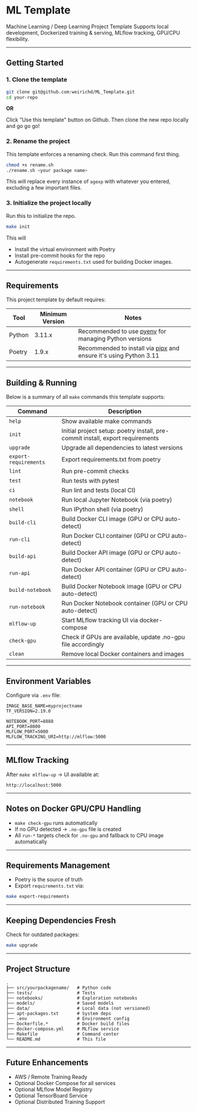 # ML Template

Machine Learning / Deep Learning Project Template
Supports local development, Dockerized training & serving, MLflow tracking, GPU/CPU flexibility.

---

## Getting Started

### 1. Clone the template

```bash
git clone git@github.com:weirichd/ML_Template.git
cd your-repo
```

**OR**

Click "Use this template" button on Github.
Then clone the new repo locally and go go go!


### 2. Rename the project

This template enforces a renaming check.
Run this command first thing.

```bash
chmod +x rename.sh
./rename.sh <your package name>
```

This will replace every instance of  `agexp` with whatever you entered, excluding a few important files.


### 3. Initialize the project locally

Run this to initialize the repo.

```bash
make init
```

This will

* Install the virtual environment with Poetry
* Install pre-commit hooks for the repo
* Autogenerate `requirements.txt` used for building Docker images.

---

## Requirements

This project template by default requires:

|Tool|Minimum Version|Notes|
|----|----------------|-----|
|Python|3.11.x|Recommended to use [pyenv](https://github.com/pyenv/pyenv) for managing Python versions|
|Poetry|1.9.x|Recommended to install via [pipx](https://pipx.pypa.io/) and ensure it's using Python 3.11|


---

## Building & Running

Below is a summary of all `make` commands this template supports:


| Command      | Description                                                    |
|--------------|----------------------------------------------------------------|
| `help`       | Show available make commands                                   |
| `init`       | Initial project setup: poetry install, pre-commit install, export requirements |
| `upgrade`    | Upgrade all dependencies to latest versions                    |
| `export-requirements` | Export requirements.txt from poetry                     |
| `lint`       | Run pre-commit checks                                          |
| `test`       | Run tests with pytest                                          |
| `ci`         | Run lint and tests (local CI)                                  |
| `notebook`   | Run local Jupyter Notebook (via poetry)                        |
| `shell`      | Run IPython shell (via poetry)                                 |
| `build-cli`    | Build Docker CLI image (GPU or CPU auto-detect)                |
| `run-cli`      | Run Docker CLI container (GPU or CPU auto-detect)              |
| `build-api`    | Build Docker API image (GPU or CPU auto-detect)                |
| `run-api`      | Run Docker API container (GPU or CPU auto-detect)              |
| `build-notebook` | Build Docker Notebook image (GPU or CPU auto-detect)         |
| `run-notebook` | Run Docker Notebook container (GPU or CPU auto-detect)         |
| `mlflow-up`    | Start MLflow tracking UI via docker-compose                    |
| `check-gpu`    | Check if GPUs are available, update .no-gpu file accordingly   |
| `clean`        | Remove local Docker containers and images                      |

---

## Environment Variables

Configure via `.env` file:

```dotenv
IMAGE_BASE_NAME=myprojectname
TF_VERSION=2.19.0

NOTEBOOK_PORT=8888
API_PORT=8000
MLFLOW_PORT=5000
MLFLOW_TRACKING_URI=http://mlflow:5000
```

---

## MLflow Tracking

After `make mlflow-up` → UI available at:

```
http://localhost:5000
```

---

## Notes on Docker GPU/CPU Handling

- `make check-gpu` runs automatically
- If no GPU detected → `.no-gpu` file is created
- All `run-*` targets check for `.no-gpu` and fallback to CPU image automatically

---

## Requirements Management

- Poetry is the source of truth
- Export `requirements.txt` via:

```bash
make export-requirements
```

---

## Keeping Dependencies Fresh

Check for outdated packages:

```bash
make upgrade
```

---

## Project Structure

```
.
├── src/yourpackagename/   # Python code
├── tests/                 # Tests
├── notebooks/             # Exploration notebooks
├── models/                # Saved models
├── data/                  # Local data (not versioned)
├── apt-packages.txt       # System deps
├── .env                   # Environment config
├── Dockerfile.*           # Docker build files
├── docker-compose.yml     # MLflow service
├── Makefile               # Command center
└── README.md              # This file
```

---

## Future Enhancements

- AWS / Remote Training Ready
- Optional Docker Compose for all services
- Optional MLflow Model Registry
- Optional TensorBoard Service
- Optional Distributed Training Support
